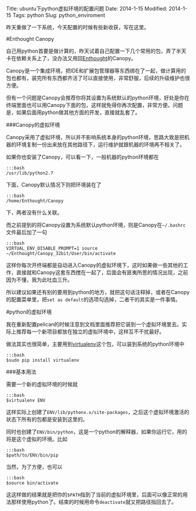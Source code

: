 Title: ubuntu下python虚拟环境的配置问题
Date: 2014-1-15
Modified: 2014-1-15
Tags: python
Slug: python_enviroment

昨天重做了一下系统，今天配置的时候有些新收获，写在这里。

#Enthought Canopy

自己用python首要是做计算的，昨天试着自己配置一下几个常用的包，弄了半天卡在依赖关系上了，没办法又用回[Enthought](https://www.enthought.com/)的Canopy。

Canopy是一个集成环境，把IDE和扩展包管理器等东西绑在了一起，做计算用的包也都有，装完所有东西都齐活了可以直接使用，非常舒服，后续的升级维护也很方便。

但有一个问题是Canopy会推荐你将其设置为系统默认的python环境，好处是你在终端里面也可以用Canopy下面的包，这样就免得你再次配置，非常方便。问题是，如果后面用python做其他方面的开发，直接就乱套了。

###Canopy的虚拟环境

Canopy采用了虚拟环境，所以并不影响系统本身的python环境，思路大致是把机器的环境复制一份出来放在其他路径下，运行维护就跟机器的环境再不相关了。

如果你也安装了Canopy，可以看一下，一般机器的python环境都在

    :::bash
	/usr/lib/python2.7

下面，Canopy默认情况下则把环境装在了

    :::bash
	/home/Enthought/Canopy

下，两者没有什么关联。

而之前提到的将Canopy设置为系统默认python环境，则是Canopy在`~/.bashrc`文件最后加了一句

    :::bash
	VIRTUAL_ENV_DISABLE_PROMPT=1 source ~/Enthought/Canopy_32bit/User/bin/activate

这样你每次开终端都是自动进入Canopy的虚拟环境下，这时如果做一些其他的工作，直接就和Canopy这套东西搅在一起了，后面会有匪夷所思的情况出现，之前因为不懂，我为此吐血三升。

所以建议如果还有别的要用到python的地方，就把这句话注释掉，或者在Canopy的配置菜单里，把`set as default`的选项勾选掉，二者干的其实是一件事情。

#python的虚拟环境

我在重新配置pelican的时候注意到文档里面推荐把它装到一个虚拟环境里去。实际上推荐每一个新项目都放在独立的虚拟环境中，这样互不干扰最好。

做法其实也很简单，主要用到[virtualenv](http://www.virtualenv.org/)这个包，可以装到系统的python环境中

    :::bash
	$sudo pip install virtualenv

###基本用法

需要一个新的虚拟环境的时候就

    :::bash
	$virtualenv ENV

这样实际上创建了`ENV/lib/pythonx.x/site-packages`，之后这个虚拟环境激活的状态下所有的包都是安装到这里的。

同时也创建了`ENV/bin/python`，这是一个python的解释器，如果你运行它，用的将是这个虚拟的环境。比如

    :::bash
	$path/to/ENV/bin/pip

当然，为了方便，也可以

    :::bash
	$source bin/activate

这这样做的结果就是把你的`$PATH`指到了当前的虚拟环境里，后面可以像正常的用法那样使用python了。结束的时候用命令`deactivate`就又把路径指回去了。
